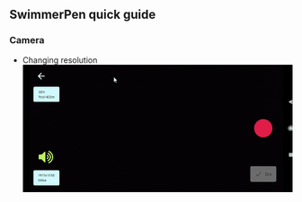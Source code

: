 ## SwimmerPen quick guide

### Camera

- Changing resolution
![select resolution](assets/resolution.gif)
